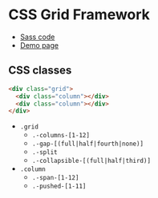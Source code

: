 # CSS Grid Framework

- [Sass code](https://github.com/shikakun/css-grid-framework/blob/master/src/styles/_grid.scss)
- [Demo page](https://shikakun.github.com/css-grid-framework/)

## CSS classes

```html
<div class="grid">
  <div class="column"></div>
  <div class="column"></div>
</div>
```

- `.grid`
    - `.-columns-[1-12]`
    - `.-gap-[(full|half|fourth|none)]`
    - `.-split`
    - `.-collapsible-[(full|half|third)]`
- `.column`
    - `.-span-[1-12]`
    - `.-pushed-[1-11]`
